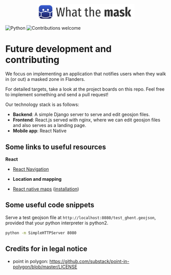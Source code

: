<p align="center"> 
    <img src="res/what-the-mask-logo.png" alt="alternate text" width="60%">
 </p>

![Python](https://img.shields.io/badge/python-v3.7+-blue.svg)
![Contributions welcome](https://img.shields.io/badge/contributions-welcome-orange.svg)

# Future development and contributing

We focus on implementing an application that notifies users when they walk in (or out) a masked zone in Flanders.

For detailed targets, take a look at the project boards on this repo. Feel free to implement something and send a pull request!

Our technology stack is as follows:

- **Backend**: A simple Django server to serve and edit geosjon files.
- **Frontend**: React.js served with nginx, where we can edit geosjon files and also serves as a landing page.
- **Mobile app**: React Native

## Some links to useful resources

**React**

- [React Navigation](https://reactnavigation.org/docs/hello-react-navigation)
- **Location and mapping**

- [React native maps](https://github.com/react-native-maps/react-native-maps) ([installation](https://github.com/react-native-maps/react-native-maps/blob/master/docs/installation.md))

## Some useful code snippets

Serve a test geojson file at `http://localhost:8080/test_ghent.geojson`, provided that your python interpreter is python2.

```bash
python -m SimpleHTTPServer 8080
```

## Credits for in legal notice

- point in polygon: https://github.com/substack/point-in-polygon/blob/master/LICENSE
